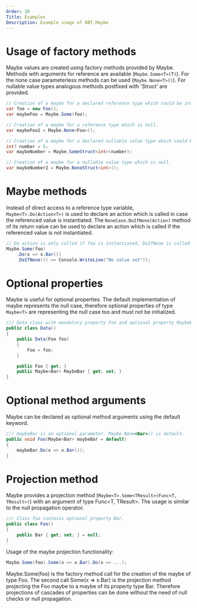 ```yaml
---
Order: 20
Title: Examples
Description: Example usage of BBT.Maybe
---
```


# Usage of factory methods

Maybe values are created using factory methods provided by Maybe. Methods with arguments for reference are available (`Maybe.Some<T>(T)`).
For the none case parameterless methods can be used (`Maybe.None<T>()`).
For nullable value types analogous methods postfixed with 'Struct' are provided.

```csharp
// Creation of a maybe for a declared reference type which could be instantiated or not.
var foo = new Foo();
var maybeFoo = Maybe.Some(foo);

// Creation of a maybe for a reference type which is null.
var maybeFoo2 = Maybe.None<Foo>();

// Creation of a maybe for a declared nullable value type which could be instantiated or not.
int? number = 5;
var maybeNumber = Maybe.SomeStruct<int>(number);

// Creation of a maybe for a nullable value type which is null.
var maybeNumber2 = Maybe.NoneStruct<int>();
```

# Maybe methods

Instead of direct access to a reference type variable, `Maybe<T>.Do(Action<T>)` is used to declare an action which is called in case the referenced value is instantiated. The `NoneCase.DoIfNone(Action)` method of its return value can be used to declare an action which is called if the referenced value is not instantiated.

```csharp
// Do action is only called if foo is instantiated, DoIfNone is called otherwise.
Maybe.Some(foo)
    .Do(x => x.Bar())
    .DoIfNone(() => Console.WriteLine("No value set"));
```

# Optional properties

Maybe is useful for optional properties. The default implementation of maybe represents the null case, therefore optional properties of type `Maybe<T>` are representing the null case too and must not be initialized.

```csharp
/// Data class with mandatory property Foo and optional property MaybeBar. Default of MaybeBar is Maybe.None<Bar>.
public class Data()
{
    public Data(Foo foo)
    {
        Foo = foo;
    }

    public Foo { get; }
    public Maybe<Bar> MaybeBar { get; set; }
}
```

# Optional method arguments

Maybe can be declared as optional method arguments using the default keyword.

```csharp
/// maybeBar is an optional parameter. Maybe.None<Bar>() is default.
public void Foo(Maybe<Bar> maybeBar = default)
{
    maybeBar.Do(x => x.Bar());
}
```

# Projection method

Maybe provides a projection method (`Maybe<T>.Some<TResult>(Func<T, TResult>)`) with an argument of type Func<T, TResult>.
The usage is similar to the null propagation operator.

```csharp
/// Class foo contains optional property Bar.
public class Foo()
{
    public Bar { get; set; } = null;
}
```

 Usage of the maybe projection functionality:

```csharp
Maybe.Some(foo).Some(x => x.Bar).Do(x => ...);
```

Maybe.Some(foo) is the factory method call for the creation of the maybe of type Foo.
The second call Some(x => x.Bar) is the projection method projecting the Foo maybe to a maybe of its property type Bar.
Therefore projections of cascades of properties can be done without the need of null checks or null propagation.
